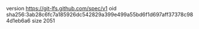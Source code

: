 version https://git-lfs.github.com/spec/v1
oid sha256:3ab28c6fc7a185926dc542829a399e499a55bd6f1d697aff37378c984d1eb6a6
size 2051
